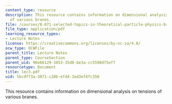 ```yaml
---
content_type: resource
description: This resource contains information on dimensional analysis on tensions
  of various branes.
file: /courses/8-871-selected-topics-in-theoretical-particle-physics-branes-and-gauge-theory-dynamics-fall-2004/5bcdff3a3071c28befd43ad3ef4fc350_lec3.pdf
file_type: application/pdf
learning_resource_types:
- Lecture Notes
license: https://creativecommons.org/licenses/by-nc-sa/4.0/
ocw_type: OCWFile
parent_title: Lecture Notes
parent_type: CourseSection
parent_uid: 96e66129-3853-35d0-be3a-cc5590d75ef7
resourcetype: Document
title: lec3.pdf
uid: 5bcdff3a-3071-c28b-efd4-3ad3ef4fc350
---
```

This resource contains information on dimensional analysis on tensions of various branes.
